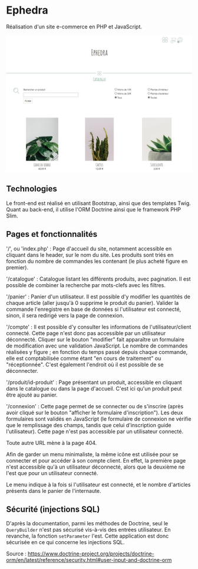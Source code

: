 # Ephedra

Réalisation d'un site e-commerce en PHP et JavaScript.

![Capture de la page catalogue](./readme.jpg)

## Technologies

Le front-end est réalisé en utilisant Bootstrap, ainsi que des templates Twig.
Quant au back-end, il utilise l'ORM Doctrine ainsi que le framework PHP Slim.

## Pages et fonctionnalités

'/', ou 'index.php' :
Page d'accueil du site, notamment accessible en cliquant dans le header, sur le nom du site.
Les produits sont triés en fonction du nombre de commandes les contenant (le plus acheté figure en premier).

'/catalogue' :
Catalogue listant les différents produits, avec pagination.
Il est possible de combiner la recherche par mots-clefs avec les filtres.

'/panier' :
Panier d'un utilisateur. Il est possible d'y modifier les quantités de chaque article
(aller jusqu'à 0 supprime le produit du panier). Valider la commande l'enregistre en base de données si l'utilisateur
est connecté, sinon, il sera redirigé vers la page de connexion.

'/compte' :
Il est possible d'y consulter les informations de l'utilisateur/client connecté.
Cette page n'est donc pas accessible par un utilisateur déconnecté.
Cliquer sur le bouton "modifier" fait apparaître un formulaire de modification avec une validation JavaScript.
Le nombre de commandes réalisées y figure ; en fonction du temps passé depuis chaque commande,
elle est comptabilisée comme étant "en cours de traitement" ou "réceptionnée".
C'est également l'endroit où il est possible de se déconnecter.

'/produit/id-produit' :
Page présentant un produit, accessible en cliquant dans le catalogue ou dans la page d'accueil.
C'est ici qu'un produit peut être ajouté au panier.

'/connexion' :
Cette page permet de se connecter ou de s'inscrire (après avoir cliqué sur le bouton "afficher le formulaire d'inscription").
Les deux formulaires sont validés en JavaScript (le formulaire de connexion ne vérifie que le remplissage des champs,
tandis que celui d'inscription guide l'utilisateur).
Cette page n'est pas accessible par un utilisateur connecté.


Toute autre URL mène à la page 404.


Afin de garder un menu minimaliste, la même icône est utilisée pour se connecter et pour accéder
à son compte client. En effet, la première page n'est accessible qu'à un utilisateur déconnecté,
alors que la deuxième ne l'est que pour un utilisateur connecté.

Le menu indique à la fois si l'utilisateur est connecté, et le nombre d'articles présents dans le panier de l'internaute.


##  Sécurité (injections SQL)

D'après la documentation, parmi les méthodes de Doctrine, seul le `QueryBuilder` n'est pas sécurisé vis-à-vis des entrées utilisateur.
En revanche, la fonction `setParameter` l'est. Cette application est donc sécurisée en ce qui concerne les injections SQL.

Source : https://www.doctrine-project.org/projects/doctrine-orm/en/latest/reference/security.html#user-input-and-doctrine-orm
